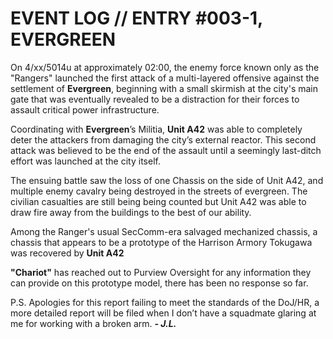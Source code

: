 # EVENT LOG // ENTRY #003-1, EVERGREEN 

On 4/xx/5014u at approximately 02:00, the enemy force known only as the "Rangers" launched the first attack of a multi-layered offensive against the settlement of **Evergreen**, beginning with a small skirmish at the city's main gate that was eventually revealed to be a distraction for their forces to assault critical power infrastructure.

Coordinating with **Evergreen**’s Militia, **Unit A42** was able to completely deter the attackers from damaging the city’s external reactor. This second attack was believed to be the end of the assault until a seemingly last-ditch effort was launched at the city itself. 

The ensuing battle saw the loss of one Chassis on the side of Unit A42, and multiple enemy cavalry being destroyed in the streets of evergreen. The civilian casualties are still being being counted but Unit A42 was able to draw fire away from the buildings to the best of our ability.

Among the Ranger's usual SecComm-era salvaged mechanized chassis, a chassis that appears to be a prototype of the Harrison Armory Tokugawa was recovered by **Unit A42**

**"Chariot"** has reached out to Purview Oversight for any information they can provide on this prototype model, there has been no response so far.

P.S. Apologies for this report failing to meet the standards of the DoJ/HR, a more detailed report will be filed when I don’t have a squadmate glaring at me for working with a broken arm.		***- J.L.***
